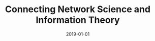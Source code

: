 ---
title: "Connecting Network Science and Information Theory"
collection: publications
permalink: /publication/2019-de2017connecting
authors: "H. F. de Arruda, F. N. Silva, C. H. Comin, D. R. Amancio, L. da F. Costa"
date: 2019-01-01
venue: 'Physica A: Statistical Mechanics and its Applications, v. 515, n. 1, p. 641--648'
bibtex: "de2017connecting.bib"
paperurl: 'https://arxiv.org/abs/1704.03091'
doi: 10.1016/j.physa.2018.10.005
---